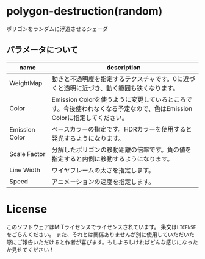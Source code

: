 # polygon-destruction(random)
ポリゴンをランダムに浮遊させるシェーダ

## パラメータについて
|name|description|
|---|---|
|WeightMap|動きと不透明度を指定するテクスチャです。0に近づくと透明に近づき、動く範囲も狭くなります。|
|Color|Emission Colorを使うように変更しているところです。今後使われなくなる予定なので、色はEmission Colorに指定してください。|
|Emission Color|ベースカラーの指定です。HDRカラーを使用すると発光するようになります。|
|Scale Factor|分解したポリゴンの移動距離の倍率です。負の値を指定すると内側に移動するようになります。|
|Line Width|ワイヤフレームの太さを指定します。|
|Speed|アニメーションの速度を指定します。|

# License
このソフトウェアはMITライセンスでライセンスされています。 条文は`LICENSE`をごらんください。
また、それとは関係ありませんが別に使用していただいた際にご報告いただけると作者が喜びます。もしよろしければどんな感じになったか見せてください！
